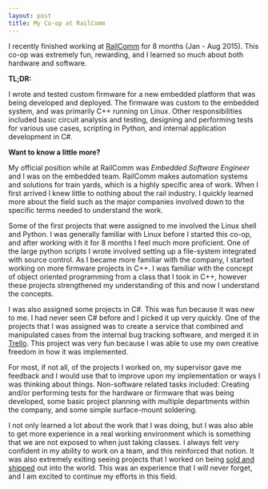 ```yaml
---
layout: post
title: My Co-op at RailComm
---
```


I recently finished working at <a href="http://railcomm.com" target="_blank">RailComm</a>
for 8 months (Jan - Aug 2015). This co-op was extremely fun, rewarding, and I learned so much
about both hardware and software.

<!--more-->

**TL;DR:**

I wrote and tested custom firmware for a new embedded platform that was being developed and deployed. The firmware was custom to the embedded system, and was primarily C++ running on Linux. Other responsibilities included basic circuit analysis and testing, designing and performing tests for various use cases, scripting in Python, and internal application development in C#.

**Want to know a little more?**

My official position while at RailComm was *Embedded Software Engineer* and I was on the embedded team.
RailComm makes automation systems and solutions for train yards, which is a highly specific area of work.
When I first arrived I knew little to nothing about the rail industry. I quickly learned more about the field
such as the major companies involved down to the specific terms needed to understand the work.

Some of the first projects that were assigned to me involved the Linux shell and Python. I was
generally familiar with Linux before I started this co-op, and after working with it for 8 months I feel
much more proficient. One of the large python scripts I wrote involved setting up a
file-system integrated with source control. As I became more familiar with the company, I started
working on more firmware projects in C++. I was familiar with the concept of object oriented programming
from a class that I took in C++, however these projects strengthened my understanding of this and now I
understand the concepts.

I was also assigned some projects in C#. This was fun because it was new to me. I had never seen C#
before and I picked it up very quickly. One of the projects that I was assigned was to create a service
that combined and manipulated cases from the internal bug tracking software, and merged it in
<a href="https://trello.com" target="_blank">Trello</a>. This project was very fun because I was able
to use my own creative freedom in how it was implemented.

For most, if not all, of the projects I worked on, my supervisor gave me feedback and I would use that to
improve upon my implementation or ways I was thinking about things. Non-software related tasks included:
Creating and/or performing tests for the hardware or firmware that was being developed, some basic project
planning with multiple departments within the company, and some simple surface-mount soldering.

I not only learned a lot about the work that I was doing, but
I was also able to get more experience in a real working environment which is something that we are not
exposed to when just taking classes. I always felt very confident in my ability to work on a team, and this
reinforced that notion. It was also extremely exiting seeing projects that I worked on being
<a href ="http://railcomm.com/news-events/news/2015-05-06" target ="_blank">sold and shipped</a>
out into the world. This was an experience that I will never forget, and I am excited to continue
my efforts in this field.
